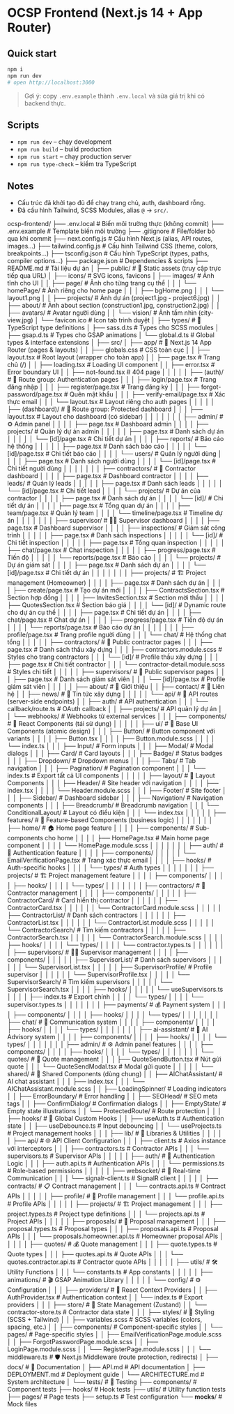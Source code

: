# OCSP Frontend (Next.js 14 + App Router)

## Quick start

```bash
npm i
npm run dev
# open http://localhost:3000
```

> Gợi ý: copy `.env.example` thành `.env.local` và sửa giá trị khi có backend thực.

## Scripts

- `npm run dev` – chạy development
- `npm run build` – build production
- `npm run start` – chạy production server
- `npm run type-check` – kiểm tra TypeScript

## Notes

- Cấu trúc đã khởi tạo đủ để chạy trang chủ, auth, dashboard rỗng.
- Đã cấu hình Tailwind, SCSS Modules, alias `@` -> `src/`.

ocsp-frontend/
├── .env.local # Biến môi trường thực (không commit)
├── .env.example # Template biến môi trường
├── .gitignore # File/folder bỏ qua khi commit
├── next.config.js # Cấu hình Next.js (alias, API routes, images...)
├── tailwind.config.js # Cấu hình Tailwind CSS (theme, colors, breakpoints...)
├── tsconfig.json # Cấu hình TypeScript (types, paths, compiler options...)
├── package.json # Dependencies & scripts
├── README.md # Tài liệu dự án
│
├── public/ # 📂 Static assets (truy cập trực tiếp qua URL)
│ ├── icons/ # SVG icons, favicons
│ ├── images/ # Ảnh tĩnh cho UI
│ │ ├── page/ # Ảnh cho từng trang cụ thể
│ │ │ └── homePage/ # Ảnh riêng cho home page
│ │ │ ├── bgHome.png
│ │ │ └── layout1.png
│ │ ├── projects/ # Ảnh dự án (project1.jpg - project6.jpg)
│ │ ├── about/ # Ảnh about section (construction1.jpg, construction2.jpg)
│ │ ├── avatars/ # Avatar người dùng
│ │ └── vision/ # Ảnh tầm nhìn (city-view.jpg)
│ └── favicon.ico # Icon tab trình duyệt
│
├── types/ # 📂 TypeScript type definitions
│ ├── sass.d.ts # Types cho SCSS modules
│ ├── gsap.d.ts # Types cho GSAP animations
│ └── global.d.ts # Global types & interface extensions
│
├── src/
│ ├── app/ # 📂 Next.js 14 App Router (pages & layouts)
│ │ ├── globals.css # CSS toàn cục
│ │ ├── layout.tsx # Root layout (wrapper cho toàn app)
│ │ ├── page.tsx # Trang chủ (/)
│ │ ├── loading.tsx # Loading UI component
│ │ ├── error.tsx # Error boundary UI
│ │ ├── not-found.tsx # 404 page
│ │ │
│ │ ├── (auth)/ # 📁 Route group: Authentication pages
│ │ │ ├── login/page.tsx # Trang đăng nhập
│ │ │ ├── register/page.tsx # Trang đăng ký
│ │ │ ├── forgot-password/page.tsx # Quên mật khẩu
│ │ │ ├── verify-email/page.tsx # Xác thực email
│ │ │ └── layout.tsx # Layout riêng cho auth pages
│ │ │
│ │ ├── (dashboard)/ # 📁 Route group: Protected dashboard
│ │ │ ├── layout.tsx # Layout cho dashboard (có sidebar)
│ │ │ │
│ │ │ ├── admin/ # ⚙️ Admin panel
│ │ │ │ ├── page.tsx # Dashboard admin
│ │ │ │ ├── projects/ # Quản lý dự án admin
│ │ │ │ │ ├── page.tsx # Danh sách dự án
│ │ │ │ │ └── [id]/page.tsx # Chi tiết dự án
│ │ │ │ ├── reports/ # Báo cáo hệ thống
│ │ │ │ │ ├── page.tsx # Danh sách báo cáo
│ │ │ │ │ └── [id]/page.tsx # Chi tiết báo cáo
│ │ │ │ └── users/ # Quản lý người dùng
│ │ │ │ ├── page.tsx # Danh sách người dùng
│ │ │ │ └── [id]/page.tsx # Chi tiết người dùng
│ │ │ │
│ │ │ ├── contractors/ # 👷 Contractor dashboard
│ │ │ │ ├── page.tsx # Dashboard contractor
│ │ │ │ ├── leads/ # Quản lý leads
│ │ │ │ │ ├── page.tsx # Danh sách leads
│ │ │ │ │ └── [id]/page.tsx # Chi tiết lead
│ │ │ │ └── projects/ # Dự án của contractor
│ │ │ │ ├── page.tsx # Danh sách dự án
│ │ │ │ └── [id]/ # Chi tiết dự án
│ │ │ │ ├── page.tsx # Tổng quan dự án
│ │ │ │ ├── team/page.tsx # Quản lý team
│ │ │ │ └── timeline/page.tsx # Timeline dự án
│ │ │ │
│ │ │ ├── supervisor/ # 👨‍💼 Supervisor dashboard
│ │ │ │ ├── page.tsx # Dashboard supervisor
│ │ │ │ ├── inspections/ # Giám sát công trình
│ │ │ │ │ ├── page.tsx # Danh sách inspections
│ │ │ │ │ └── [id]/ # Chi tiết inspection
│ │ │ │ │ ├── page.tsx # Tổng quan inspection
│ │ │ │ │ ├── chat/page.tsx # Chat inspection
│ │ │ │ │ ├── progress/page.tsx # Tiến độ
│ │ │ │ │ └── reports/page.tsx # Báo cáo
│ │ │ │ └── projects/ # Dự án giám sát
│ │ │ │ ├── page.tsx # Danh sách dự án
│ │ │ │ └── [id]/page.tsx # Chi tiết dự án
│ │ │ │
│ │ │ ├── projects/ # 🏗️ Project management (Homeowner)
│ │ │ │ ├── page.tsx # Danh sách dự án
│ │ │ │ ├── create/page.tsx # Tạo dự án mới
│ │ │ │ ├── ContractsSection.tsx # Section hợp đồng
│ │ │ │ ├── InvitesSection.tsx # Section mời thầu
│ │ │ │ ├── QuotesSection.tsx # Section báo giá
│ │ │ │ └── [id]/ # Dynamic route cho dự án cụ thể
│ │ │ │ ├── page.tsx # Chi tiết dự án
│ │ │ │ ├── chat/page.tsx # Chat dự án
│ │ │ │ ├── progress/page.tsx # Tiến độ dự án
│ │ │ │ └── reports/page.tsx # Báo cáo dự án
│ │ │ │
│ │ │ ├── profile/page.tsx # Trang profile người dùng
│ │ │ └── chat/ # Hệ thống chat tổng
│ │ │
│ │ ├── contractors/ # 📁 Public contractor pages
│ │ │ ├── page.tsx # Danh sách thầu xây dựng
│ │ │ ├── contractors.module.scss # Styles cho trang contractors
│ │ │ └── [id]/ # Profile thầu xây dựng
│ │ │ ├── page.tsx # Chi tiết contractor
│ │ │ └── contractor-detail.module.scss # Styles chi tiết
│ │ │
│ │ ├── supervisors/ # 📁 Public supervisor pages
│ │ │ ├── page.tsx # Danh sách giám sát viên
│ │ │ └── [id]/page.tsx # Profile giám sát viên
│ │ │
│ │ ├── about/ # 📁 Giới thiệu
│ │ ├── contact/ # 📁 Liên hệ
│ │ ├── news/ # 📁 Tin tức xây dựng
│ │ │
│ │ └── api/ # 📂 API routes (server-side endpoints)
│ │ ├── auth/ # API authentication
│ │ │ └── callback/route.ts # OAuth callback
│ │ ├── projects/ # API quản lý dự án
│ │ └── webhooks/ # Webhooks từ external services
│ │
│ ├── components/ # 📂 React Components (tái sử dụng)
│ │ │
│ │ ├── ui/ # 📁 Base UI Components (atomic design)
│ │ │ ├── Button/ # Button component với variants
│ │ │ │ ├── Button.tsx
│ │ │ │ ├── Button.module.scss
│ │ │ │ └── index.ts
│ │ │ ├── Input/ # Form inputs
│ │ │ ├── Modal/ # Modal dialogs
│ │ │ ├── Card/ # Card layouts
│ │ │ ├── Badge/ # Status badges
│ │ │ ├── Dropdown/ # Dropdown menus
│ │ │ ├── Tabs/ # Tab navigation
│ │ │ ├── Pagination/ # Pagination component
│ │ │ └── index.ts # Export tất cả UI components
│ │ │
│ │ ├── layout/ # 📁 Layout Components
│ │ │ ├── Header/ # Site header với navigation
│ │ │ │ ├── index.tsx
│ │ │ │ └── Header.module.scss
│ │ │ ├── Footer/ # Site footer
│ │ │ ├── Sidebar/ # Dashboard sidebar
│ │ │ ├── Navigation/ # Navigation components
│ │ │ ├── Breadcrumb/ # Breadcrumb navigation
│ │ │ └── ConditionalLayout/ # Layout có điều kiện
│ │ │ └── index.tsx
│ │ │
│ │ ├── features/ # 📁 Feature-based Components (business logic)
│ │ │ │
│ │ │ ├── home/ # 🏠 Home page feature
│ │ │ │ ├── components/ # Sub-components cho home
│ │ │ │ ├── HomePage.tsx # Main home page component
│ │ │ │ └── HomePage.module.scss
│ │ │ │
│ │ │ ├── auth/ # 🔐 Authentication feature
│ │ │ │ ├── components/
│ │ │ │ │ └── EmailVerificationPage.tsx # Trang xác thực email
│ │ │ │ ├── hooks/ # Auth-specific hooks
│ │ │ │ └── types/ # Auth types
│ │ │ │
│ │ │ ├── projects/ # 🏗️ Project management feature
│ │ │ │ ├── components/
│ │ │ │ ├── hooks/
│ │ │ │ └── types/
│ │ │ │
│ │ │ ├── contractors/ # 👷 Contractor management
│ │ │ │ ├── components/
│ │ │ │ │ ├── ContractorCard/ # Card hiển thị contractor
│ │ │ │ │ │ ├── ContractorCard.tsx
│ │ │ │ │ │ └── ContractorCard.module.scss
│ │ │ │ │ ├── ContractorList/ # Danh sách contractors
│ │ │ │ │ │ ├── ContractorList.tsx
│ │ │ │ │ │ └── ContractorList.module.scss
│ │ │ │ │ └── ContractorSearch/ # Tìm kiếm contractors
│ │ │ │ │ ├── ContractorSearch.tsx
│ │ │ │ │ └── ContractorSearch.module.scss
│ │ │ │ ├── hooks/
│ │ │ │ └── types/
│ │ │ │ └── contractor.types.ts
│ │ │ │
│ │ │ ├── supervisors/ # 👨‍💼 Supervisor management
│ │ │ │ ├── components/
│ │ │ │ │ ├── SupervisorList/ # Danh sách supervisors
│ │ │ │ │ │ └── SupervisorList.tsx
│ │ │ │ │ ├── SupervisorProfile/ # Profile supervisor
│ │ │ │ │ │ └── SupervisorProfile.tsx
│ │ │ │ │ └── SupervisorSearch/ # Tìm kiếm supervisors
│ │ │ │ │ └── SupervisorSearch.tsx
│ │ │ │ ├── hooks/
│ │ │ │ │ └── useSupervisors.ts
│ │ │ │ ├── index.ts # Export chính
│ │ │ │ └── types/
│ │ │ │ └── supervisor.types.ts
│ │ │ │
│ │ │ ├── payments/ # 💰 Payment system
│ │ │ │ ├── components/
│ │ │ │ ├── hooks/
│ │ │ │ └── types/
│ │ │ │
│ │ │ ├── chat/ # 💬 Communication system
│ │ │ │ ├── components/
│ │ │ │ ├── hooks/
│ │ │ │ └── types/
│ │ │ │
│ │ │ ├── ai-assistant/ # 🤖 AI Advisory system
│ │ │ │ ├── components/
│ │ │ │ ├── hooks/
│ │ │ │ └── types/
│ │ │ │
│ │ │ ├── admin/ # ⚙️ Admin panel features
│ │ │ │ ├── components/
│ │ │ │ ├── hooks/
│ │ │ │ └── types/
│ │ │ │
│ │ │ └── quotes/ # 💬 Quote management
│ │ │ ├── QuoteSendButton.tsx # Nút gửi quote
│ │ │ └── QuoteSendModal.tsx # Modal gửi quote
│ │ │
│ │ └── shared/ # 📁 Shared Components (dùng chung)
│ │ ├── AIChatAssistant/ # AI chat assistant
│ │ │ ├── index.tsx
│ │ │ └── AIChatAssistant.module.scss
│ │ ├── LoadingSpinner/ # Loading indicators
│ │ ├── ErrorBoundary/ # Error handling
│ │ ├── SEOHead/ # SEO meta tags
│ │ ├── ConfirmDialog/ # Confirmation dialogs
│ │ ├── EmptyState/ # Empty state illustrations
│ │ └── ProtectedRoute/ # Route protection
│ │
│ ├── hooks/ # 📂 Global Custom Hooks
│ │ ├── useAuth.ts # Authentication state
│ │ ├── useDebounce.ts # Input debouncing
│ │ └── useProjects.ts # Project management hooks
│ │
│ ├── lib/ # 📂 Libraries & Utilities
│ │ │
│ │ ├── api/ # 🌐 API Client Configuration
│ │ │ ├── client.ts # Axios instance với interceptors
│ │ │ ├── contractors.ts # Contractor APIs
│ │ │ └── supervisors.ts # Supervisor APIs
│ │ │
│ │ ├── auth/ # 🔐 Authentication Logic
│ │ │ ├── auth.api.ts # Authentication APIs
│ │ │ └── permissions.ts # Role-based permissions
│ │ │
│ │ ├── websocket/ # 🔄 Real-time Communication
│ │ │ └── signalr-client.ts # SignalR client
│ │ │
│ │ ├── contracts/ # 📋 Contract management
│ │ │ └── contracts.api.ts # Contract APIs
│ │ │
│ │ ├── profile/ # 👤 Profile management
│ │ │ └── profile.api.ts # Profile APIs
│ │ │
│ │ ├── projects/ # 🏗️ Project management
│ │ │ ├── project.types.ts # Project type definitions
│ │ │ └── projects.api.ts # Project APIs
│ │ │
│ │ ├── proposals/ # 📝 Proposal management
│ │ │ ├── proposal.types.ts # Proposal types
│ │ │ ├── proposals.api.ts # Proposal APIs
│ │ │ └── proposals.homeowner.api.ts # Homeowner proposal APIs
│ │ │
│ │ ├── quotes/ # 💰 Quote management
│ │ │ ├── quote.types.ts # Quote types
│ │ │ ├── quotes.api.ts # Quote APIs
│ │ │ └── quotes.contractor.api.ts # Contractor quote APIs
│ │ │
│ │ ├── utils/ # 🛠️ Utility Functions
│ │ │ └── constants.ts # App constants
│ │ │
│ │ ├── animations/ # 🎬 GSAP Animation Library
│ │ │
│ │ └── config/ # ⚙️ Configuration
│ │
│ ├── providers/ # 📂 React Context Providers
│ │ ├── AuthProvider.tsx # Authentication context
│ │ └── index.ts # Export providers
│ │
│ ├── store/ # 📂 State Management (Zustand)
│ │ └── contractor-store.ts # Contractor data state
│ │
│ ├── styles/ # 📂 Styling (SCSS + Tailwind)
│ │ ├── variables.scss # SCSS variables (colors, spacing, etc.)
│ │ ├── components/ # Component-specific styles
│ │ └── pages/ # Page-specific styles
│ │ ├── EmailVerificationPage.module.scss
│ │ ├── ForgotPasswordPage.module.scss
│ │ ├── LoginPage.module.scss
│ │ └── RegisterPage.module.scss
│ │
│ └── middleware.ts # 🛡️ Next.js Middleware (route protection, redirects)
│
├── docs/ # 📂 Documentation
│ ├── API.md # API documentation
│ ├── DEPLOYMENT.md # Deployment guide
│ └── ARCHITECTURE.md # System architecture
│
└── tests/ # 📂 Testing
├── components/ # Component tests
├── hooks/ # Hook tests
├── utils/ # Utility function tests
├── pages/ # Page tests
├── setup.ts # Test configuration
└── **mocks**/ # Mock files
